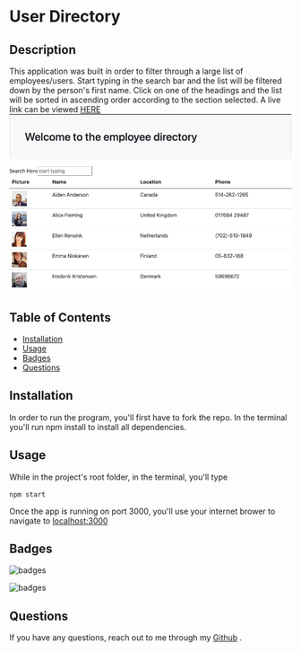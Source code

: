 # User Directory

## Description

This application was built in order to filter through a large list of employees/users. Start typing in the search bar and the list will be filtered down by the person's first name. Click on one of the headings and the list will be sorted in ascending order according to the section selected. A live link can be viewed [HERE](https://git.heroku.com/radiant-oasis-26121.git)
![employeelist](./src/images/employeeDir.png)

## Table of Contents

- [Installation](#Installation)
- [Usage](#Usage)
- [Badges](#Badges)
- [Questions](#Questions)

## Installation

In order to run the program, you'll first have to fork the repo. In the terminal you'll run npm install to install all dependencies.

## Usage

While in the project's root folder, in the terminal, you'll type

    npm start

Once the app is running on port 3000, you'll use your internet brower to navigate to [localhost:3000](http://localhost:3000/)

## Badges

![badges](https://img.shields.io/badge/Language-JavaScript-red)

![badges](https://img.shields.io/badge/Framework-React-blue)

## Questions

If you have any questions, reach out to me through my [Github](www.github.com/levickane) .
